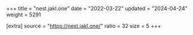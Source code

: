 +++
title = "nest.jakl.one"
date = "2022-03-22"
updated = "2024-04-24"
weight = 5291

[extra]
source = "https://nest.jakl.one/"
ratio = 32
size = 5
+++
